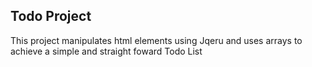 ## Todo Project
This project manipulates html elements using Jqeru and uses arrays to achieve a simple and straight foward Todo List
